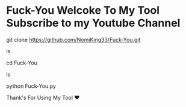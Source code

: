 # Fuck-You   Welcoke To My Tool Subscribe to my Youtube Channel 



git clone https://github.com/NomiKing33/Fuck-You.git

ls

cd Fuck-You

ls

python Fuck-You.py


Thank's For Using My Tool ❤
